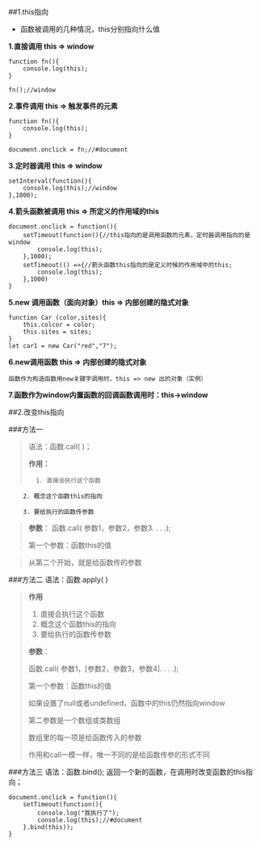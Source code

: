 ##1.this指向
*	函数被调用的几种情况，this分别指向什么值

**1.直接调用 this => window**

	function fn(){
		console.log(this);
	}

	fn();//window

**2.事件调用 this => 触发事件的元素**
	
	function fn(){
		console.log(this);
	}
	
	document.onclick = fn;//#document

**3.定时器调用 this => window**
	
	setInterval(function(){
		console.log(this);//window
	},1000);

**4.箭头函数被调用 this => 所定义的作用域的this**
	
	document.onclick = function(){
		setTimeout(function(){//this指向的是调用函数的元素，定时器调用指向的是window
			console.log(this);
		},1000);
		setTimeout(() =>{//箭头函数this指向的是定义时候的作用域中的this;
			console.log(this);
		},1000)
	}

**5.new 调用函数（面向对象）this => 内部创建的隐式对象**

	function Car (color,sites){
		this.colcor = color;
		this.sites = sites;		
	}
	let car1 = new Car("red","7");

**6.new调用函数 this => 内部创建的隐式对象**

	函数作为构造函数用new关键字调用时，this => new 出的对象（实例）

**7.函数作为window内置函数的回调函数调用时：this->window**
	

##2.改变this指向

###方法一

> 语法：函数.call(  )；
>
>**作用：**
>
> 	    1. 直接会执行这个函数
> 
		2. 概念这个函数this的指向
> 		 	 
		3. 要给执行的函数传参数

> 
> **参数**：
> 函数.call(   参数1，参数2，参数3. . . .);
> 
> 第一个参数：函数this的值

>从第二个开始，就是给函数传的参数

###方法二
语法：函数.apply(   )
> 
> **作用** 
> 
> 1. 直接会执行这个函数
> 2. 概念这个函数this的指向
> 3. 要给执行的函数传参数
> 	
> **参数**：
> 
> 函数.call(   参数1，[参数2，参数3，参数4]. . . .);
> 
> 第一个参数：函数this的值
> 
> 如果设置了null或者undefined，函数中的this仍然指向window
> 
> 第二参数是一个数组或类数组
> 
> 数组里的每一项是给函数传入的参数
> 
> 作用和call一模一样，唯一不同的是给函数传参的形式不同

###方法三
语法：函数.bind();
	返回一个新的函数，在调用时改变函数的this指向；

	document.onclick = function(){
		setTimeout(function(){
			console.log("我执行了");
			console.log(this);//#document
		}.bind(this));
	}